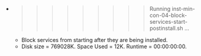 * >>>>>>>>> Running inst-min-con-04-block-services-start-postinstall.sh ...
  * Block services from starting after they are being installed.
  * Disk size = 769028K. Space Used = 12K. Runtime = 00:00:00:00.
